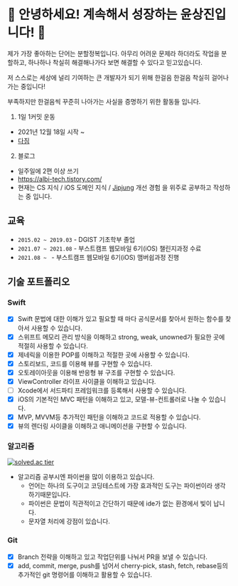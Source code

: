 <!--
**alibreo3754/alibreo3754** is a ✨ _special_ ✨ repository because its `README.md` (this file) appears on your GitHub profile.

Here are some ideas to get you started:

- 🔭 I’m currently working on ...
- 🌱 I’m currently learning ...
- 👯 I’m looking to collaborate on ...
- 🤔 I’m looking for help with ...
- 💬 Ask me about ...
- 📫 How to reach me: ...
- 😄 Pronouns: ...
- ⚡ Fun fact: ...
-->

# 👋 안녕하세요! 계속해서 성장하는 윤상진입니다! 👋 
제가 가장 좋아하는 단어는 분할정복입니다. 아무리 어려운 문제라 하더라도 작업을 분할하고, 하나하나 착실히 해결해나가다 보면 해결할 수 있다고 믿고있습니다.

저 스스로는 세상에 널리 기여하는 큰 개발자가 되기 위해 한걸음 한걸음 착실히 걸어나가는 중입니다!

부족하지만 한걸음씩 꾸준히 나아가는 사실을 증명하기 위한 활동들 입니다.

1. 1일 1커밋 운동
  - 2021년 12월 18일 시작 ~ 
  - [다짐](https://albi-tech.tistory.com/51)
 
2. 블로그
  - 일주일에 2편 이상 쓰기
  - https://albi-tech.tistory.com/
  - 현재는 CS 지식 / iOS 도메인 지식 / [Jipjung](https://github.com/boostcampwm-2021/iOS10-JipJung) 개선 경험 을 위주로 공부하고 작성하는 중 입니다.
  
## 교육
- `2015.02 ~ 2019.03` - DGIST 기초학부 졸업
- `2021.07 ~ 2021.08` - 부스트캠프 웹모바일 6기(iOS) 챌린지과정 수료
- `2021.08 ~ ` - 부스트캠프 웹모바일 6기(iOS) 맴버쉽과정 진행

## 기술 포트폴리오
### Swift
- [X] Swift 문법에 대한 이해가 있고 필요할 때 마다 공식문서를 찾아서 원하는 함수를 찾아서 사용할 수 있습니다.
- [X] 스위프트 메모리 관리 방식을 이해하고 strong, weak, unowned가 필요한 곳에 적절히 사용할 수 있습니다.
- [X] 제네릭을 이용한 POP를 이해하고 적절한 곳에 사용할 수 있습니다.
- [X] 스토리보드, 코드를 이용해 뷰를 구현할 수 있습니다.
- [X] 오토레이아웃을 이용해 반응형 뷰 구조를 구현할 수 있습니다.
- [X] ViewController 라이프 사이클을 이해하고 있습니다.
- [ ] Xcode에서 서드파티 프레임워크를 등록해서 사용할 수 있습니다.
- [X] iOS의 기본적인 MVC 패턴을 이해하고 있고, 모델-뷰-컨트롤러로 나눌 수 있습니다.
- [X] MVP, MVVM등 추가적인 패턴을 이해하고 코드로 적용할 수 있습니다.
- [X] 뷰의 렌더링 사이클을 이해하고 애니메이션을 구현할 수 있습니다.
### 알고리즘
[![solved.ac tier](http://mazassumnida.wtf/api/v2/generate_badge?boj=albireo3754)](https://solved.ac/albireo3754)
- 알고리즘 공부시엔 파이썬을 많이 이용하고 있습니다.
  - 언어는 하나의 도구이고 코딩테스트에 가장 효과적인 도구는 파이썬이라 생각하기때문입니다.
  - 파이썬은 문법이 직관적이고 간단하기 때문에 ide가 없는 환경에서 빛이 납니다.
  - 문자열 처리에 강점이 있습니다.
### Git
- [X] Branch 전략을 이해하고 있고 작업단위를 나눠서 PR을 보낼 수 있습니다.
- [X] add, commit, merge, push를 넘어서 cherry-pick, stash, fetch, rebase등의 추가적인 git 명령어를 이해하고 활용할 수 있습니다.
